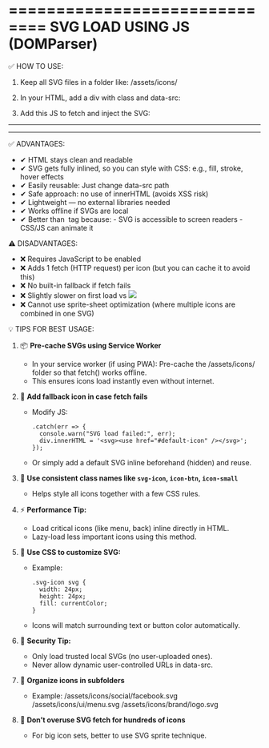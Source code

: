 ==============================
SVG LOAD USING JS (DOMParser)
==============================

✅ HOW TO USE:

1. Keep all SVG files in a folder like: /assets/icons/
2. In your HTML, add a div with class and data-src:
   <div class="svg-icon" data-src="/assets/icons/share.svg"></div>

3. Add this JS to fetch and inject the SVG:
--------------------------------------------------
<script>
  document.querySelectorAll('.svg-icon').forEach(div => {
    const src = div.dataset.src;
    fetch(src)
      .then(res => res.text())
      .then(text => {
        const parser = new DOMParser();
        const svgDoc = parser.parseFromString(text, "image/svg+xml");
        const svg = svgDoc.querySelector('svg');
        if (svg) div.appendChild(svg);
      });
  });
</script>
--------------------------------------------------

✅ ADVANTAGES:

- ✔ HTML stays clean and readable
- ✔ SVG gets fully inlined, so you can style with CSS:
      e.g., fill, stroke, hover effects
- ✔ Easily reusable: Just change data-src path
- ✔ Safe approach: no use of innerHTML (avoids XSS risk)
- ✔ Lightweight — no external libraries needed
- ✔ Works offline if SVGs are local
- ✔ Better than <img> tag because:
      - SVG is accessible to screen readers
      - CSS/JS can animate it

⚠️ DISADVANTAGES:

- ❌ Requires JavaScript to be enabled
- ❌ Adds 1 fetch (HTTP request) per icon
      (but you can cache it to avoid this)
- ❌ No built-in fallback if fetch fails
- ❌ Slightly slower on first load vs <img src="...">
- ❌ Cannot use sprite-sheet optimization
      (where multiple icons are combined in one SVG)

💡 TIPS FOR BEST USAGE:

1. 📦 **Pre-cache SVGs using Service Worker**
   - In your service worker (if using PWA):
     Pre-cache the /assets/icons/ folder so that fetch() works offline.
   - This ensures icons load instantly even without internet.

2. 🛑 **Add fallback icon in case fetch fails**
   - Modify JS:
     ```
     .catch(err => {
       console.warn("SVG load failed:", err);
       div.innerHTML = '<svg><use href="#default-icon" /></svg>';
     });
     ```
   - Or simply add a default SVG inline beforehand (hidden) and reuse.

3. 🎯 **Use consistent class names like `svg-icon`, `icon-btn`, `icon-small`**
   - Helps style all icons together with a few CSS rules.

4. ⚡ **Performance Tip:**
   - Load critical icons (like menu, back) inline directly in HTML.
   - Lazy-load less important icons using this method.

5. 🎨 **Use CSS to customize SVG:**
   - Example:
     ```
     .svg-icon svg {
       width: 24px;
       height: 24px;
       fill: currentColor;
     }
     ```
   - Icons will match surrounding text or button color automatically.

6. 🔐 **Security Tip:**
   - Only load trusted local SVGs (no user-uploaded ones).
   - Never allow dynamic user-controlled URLs in data-src.

7. 🧩 **Organize icons in subfolders**
   - Example:
     /assets/icons/social/facebook.svg
     /assets/icons/ui/menu.svg
     /assets/icons/brand/logo.svg

8. 🚫 **Don’t overuse SVG fetch for hundreds of icons**
   - For big icon sets, better to use SVG sprite technique.